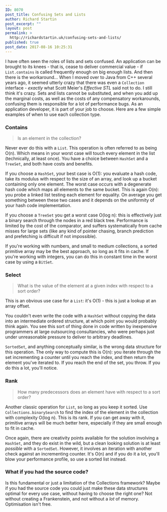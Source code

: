 ```yaml
---
ID: 8070
post_title: Confusing Sets and Lists
author: Richard Startin
post_excerpt: ""
layout: post
permalink: >
  http://richardstartin.uk/confusing-sets-and-lists/
published: true
post_date: 2017-08-16 10:25:31
---
```

I have often seen the roles of lists and sets confused. An application can be brought to its knees - that is, cease to deliver commercial value - if <code>List.contains</code> is called frequently enough on big enough lists. And then there is the workaround... When I moved over to Java from C++ several years ago, it seemed utterly crazy that there was even a <code>Collection</code> interface - <em>exactly</em> what Scott Meier's <em>Effective STL</em> said not to do. I still think it's crazy. Sets and lists cannot be substituted, and when you add up the marginal costs, as well as the costs of any compensatory workarounds, confusing them is responsible for a lot of performance bugs. As an application developer, it is part of your job to choose. Here are a few simple examples of when to use each collection type.

<h3>Contains</h3>
<blockquote>Is an element in the collection?</blockquote>
Never ever do this with a <code>List</code>. This operation is often referred to as being O(n). Which means in your worst case will touch every element in the list (technically, at least once). You have a choice between <code>HashSet</code> and a <code>TreeSet</code>, and both have costs and benefits.

If you choose a <code>HashSet</code>, your best case is O(1): you evaluate a hash code, take its modulus with respect to the size of an array, and look up a bucket containing only one element. The worst case occurs with a degenerate hash code which maps all elements to the same bucket. This is again O(n): you probe a linked list testing each element for equality. On average you get something between these two cases and it depends on the uniformity of your hash code implementation.

If you choose a <code>TreeSet</code> you get a worst case O(log n): this is effectively just a binary search through the nodes in a red black tree. Performance is limited by the cost of the comparator, and suffers systematically from cache misses for large sets (like any kind of pointer chasing, branch prediction and prefetching is difficult if not impossible).

If you're working with numbers, and small to medium collections, a sorted primitive array may be the best approach, so long as it fits in cache. If you're working with integers, you can do this in constant time in the worst case by using a <code>BitSet</code>.

<h3>Select</h3>
<blockquote>What is the value of the element at a given index with respect to a sort order?</blockquote>
This is an obvious use case for a <code>List</code>: it's O(1) - this is just a lookup at an array offset.

You couldn't even write the code with a <code>HashSet</code> without copying the data into an intermediate ordered structure, at which point you would probably think again. You see this sort of thing done in code written by inexpensive programmers at large outsourcing consultancies, who were perhaps just under unreasonable pressure to deliver to arbitrary deadlines.

<code>SortedSet</code>, and anything conceptually similar, is the wrong data structure for this operation. The only way to compute this is O(n): you iterate through the set incrementing a counter until you reach the index, and then return the element you've iterated to. If you reach the end of the set, you throw. If you do this a lot, you'll notice.

<h3>Rank</h3>
<blockquote>How many predecessors does an element have with respect to a sort order?</blockquote>

Another classic operation for <code>List</code>, so long as you keep it sorted. Use <code>Collections.binarySearch</code> to find the index of the element in the collection with complexity O(log n). This is its rank. If you can get away with it, primitive arrays will be much better here, especially if they are small enough to fit in cache.

Once again, there are creativity points available for the solution involving a <code>HashSet</code>, and they do exist in the wild, but a clean looking solution is at least <em>possible</em> with a <code>SortedSet</code>. However, it involves an iteration with another check against an incrementing counter. It's O(n) and if you do it a lot, you'll blow your performance profile, so use a sorted list instead.

<h3>What if you had the source code?</h3>

Is this fundamental or just a limitation of the Collections framework? Maybe if you had the source code you could just make these data structures optimal for every use case, without having to choose the right one? Not without creating a Frankenstein, and not without a <em>lot</em> of memory. Optimisation isn't free.
